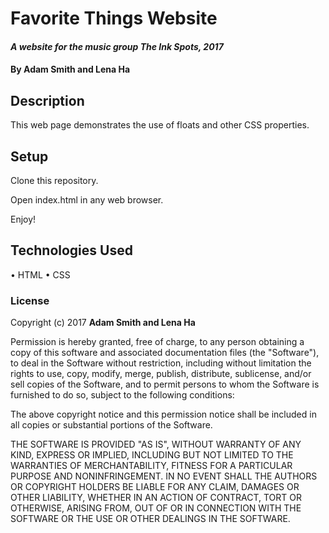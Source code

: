# Favorite Things Website

#### _A website for the music group The Ink Spots, 2017_

#### By **Adam Smith and Lena Ha**

## Description

This web page demonstrates the use of floats and other CSS properties.

## Setup

Clone this repository.

Open index.html in any web browser.

Enjoy!

## Technologies Used

• HTML
• CSS

### License

Copyright (c) 2017 **Adam Smith and Lena Ha**

Permission is hereby granted, free of charge, to any person obtaining a copy
of this software and associated documentation files (the "Software"), to deal
in the Software without restriction, including without limitation the rights
to use, copy, modify, merge, publish, distribute, sublicense, and/or sell
copies of the Software, and to permit persons to whom the Software is
furnished to do so, subject to the following conditions:

The above copyright notice and this permission notice shall be included in all
copies or substantial portions of the Software.

THE SOFTWARE IS PROVIDED "AS IS", WITHOUT WARRANTY OF ANY KIND, EXPRESS OR
IMPLIED, INCLUDING BUT NOT LIMITED TO THE WARRANTIES OF MERCHANTABILITY,
FITNESS FOR A PARTICULAR PURPOSE AND NONINFRINGEMENT. IN NO EVENT SHALL THE
AUTHORS OR COPYRIGHT HOLDERS BE LIABLE FOR ANY CLAIM, DAMAGES OR OTHER
LIABILITY, WHETHER IN AN ACTION OF CONTRACT, TORT OR OTHERWISE, ARISING FROM,
OUT OF OR IN CONNECTION WITH THE SOFTWARE OR THE USE OR OTHER DEALINGS IN THE
SOFTWARE.
